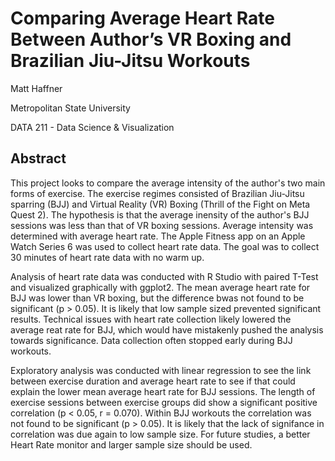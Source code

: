 # Comparing Average Heart Rate Between Author’s VR Boxing and Brazilian Jiu-Jitsu Workouts

Matt Haffner

Metropolitan State University

DATA 211 - Data Science & Visualization

## Abstract

This project looks to compare the average intensity of the author's two main forms of exercise. The exercise regimes consisted of Brazilian Jiu-Jitsu sparring (BJJ) and Virtual Reality (VR) Boxing (Thrill of the Fight on Meta Quest 2). The hypothesis is that the average inensity of the author's BJJ sessions was less than that of VR boxing sessions. Average intensity was determined with average heart rate. The Apple Fitness app on an Apple Watch Series 6 was used to collect heart rate data. The goal was to collect 30 minutes of heart rate data with no warm up.

Analysis of heart rate data was conducted with R Studio with paired T-Test and visualized graphically with ggplot2. The mean average heart rate for BJJ was lower than VR boxing, but the difference bwas not found to be significant (p > 0.05). It is likely that low sample sized prevented significant results. Technical issues with heart rate collection likely lowered the average reat rate for BJJ, which would have mistakenly pushed the analysis towards significance. Data collection often stopped early during BJJ workouts.

Exploratory analysis was conducted with linear regression to see the link between exercise duration and average heart rate to see if that could explain the lower mean average heart rate for BJJ sessions. The length of exercise sessions between exercise groups did show a significant positive correlation (p < 0.05, r = 0.070). Within BJJ workouts the correlation was not found to be significant (p > 0.05). It is likely that the lack of signifance in correlation was due again to low sample size. For future studies, a better Heart Rate monitor and larger sample size should be used.
